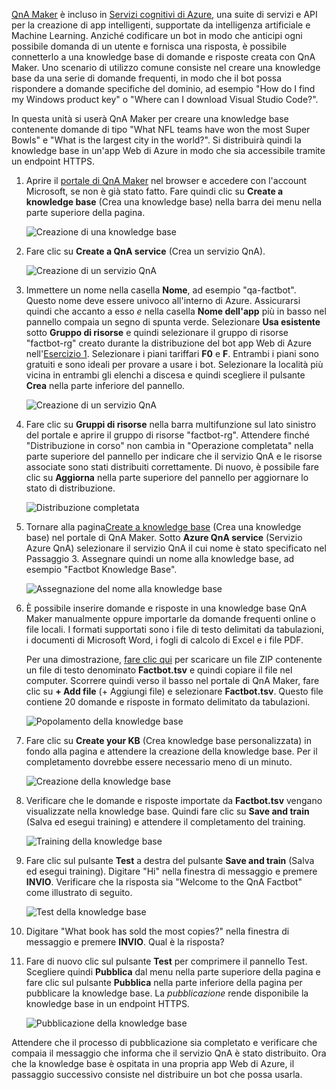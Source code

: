 
[QnA Maker](https://www.qnamaker.ai/) è incluso in [Servizi cognitivi di Azure](https://www.microsoft.com/cognitive-services/), una suite di servizi e API per la creazione di app intelligenti, supportate da intelligenza artificiale e Machine Learning. Anziché codificare un bot in modo che anticipi ogni possibile domanda di un utente e fornisca una risposta, è possibile connetterlo a una knowledge base di domande e risposte creata con QnA Maker. Uno scenario di utilizzo comune consiste nel creare una knowledge base da una serie di domande frequenti, in modo che il bot possa rispondere a domande specifiche del dominio, ad esempio "How do I find my Windows product key" o "Where can I download Visual Studio Code?".

In questa unità si userà QnA Maker per creare una knowledge base contenente domande di tipo "What NFL teams have won the most Super Bowls" e "What is the largest city in the world?". Si distribuirà quindi la knowledge base in un'app Web di Azure in modo che sia accessibile tramite un endpoint HTTPS.

1. Aprire il [portale di QnA Maker](https://www.qnamaker.ai/) nel browser e accedere con l'account Microsoft, se non è già stato fatto. Fare quindi clic su **Create a knowledge base** (Crea una knowledge base) nella barra dei menu nella parte superiore della pagina.

    ![Creazione di una knowledge base](../media-draft/3-qna-new-kb.png)

1. Fare clic su **Create a QnA service** (Crea un servizio QnA).

    ![Creazione di un servizio QnA](../media-draft/3-create-kb-1.png)

1. Immettere un nome nella casella **Nome**, ad esempio "qa-factbot". Questo nome deve essere univoco all'interno di Azure. Assicurarsi quindi che accanto a esso *e* nella casella **Nome dell'app** più in basso nel pannello compaia un segno di spunta verde. Selezionare **Usa esistente** sotto **Gruppo di risorse** e quindi selezionare il gruppo di risorse "factbot-rg" creato durante la distribuzione del bot app Web di Azure nell'[Esercizio 1](#Exercise1). Selezionare i piani tariffari **F0** e **F**. Entrambi i piani sono gratuiti e sono ideali per provare a usare i bot. Selezionare la località più vicina in entrambi gli elenchi a discesa e quindi scegliere il pulsante **Crea** nella parte inferiore del pannello.

    ![Creazione di un servizio QnA](../media-draft/3-new-qna-maker-service.png)

1. Fare clic su **Gruppi di risorse** nella barra multifunzione sul lato sinistro del portale e aprire il gruppo di risorse "factbot-rg". Attendere finché "Distribuzione in corso" non cambia in "Operazione completata" nella parte superiore del pannello per indicare che il servizio QnA e le risorse associate sono stati distribuiti correttamente. Di nuovo, è possibile fare clic su **Aggiorna** nella parte superiore del pannello per aggiornare lo stato di distribuzione.

    ![Distribuzione completata](../media-draft/3-resource-group-master-2.png)

1. Tornare alla pagina[Create a knowledge base](https://www.qnamaker.ai/Create) (Crea una knowledge base) nel portale di QnA Maker. Sotto **Azure QnA service** (Servizio Azure QnA) selezionare il servizio QnA il cui nome è stato specificato nel Passaggio 3. Assegnare quindi un nome alla knowledge base, ad esempio "Factbot Knowledge Base".

    ![Assegnazione del nome alla knowledge base](../media-draft/3-create-kb-2-3.png)

1. È possibile inserire domande e risposte in una knowledge base QnA Maker manualmente oppure importarle da domande frequenti online o file locali. I formati supportati sono i file di testo delimitati da tabulazioni, i documenti di Microsoft Word, i fogli di calcolo di Excel e i file PDF.

    Per una dimostrazione, [fare clic qui](https://topcs.blob.core.windows.net/public/bots-resources.zip) per scaricare un file ZIP contenente un file di testo denominato **Factbot.tsv** e quindi copiare il file nel computer. Scorrere quindi verso il basso nel portale di QnA Maker, fare clic su **+ Add file** (+ Aggiungi file) e selezionare **Factbot.tsv**. Questo file contiene 20 domande e risposte in formato delimitato da tabulazioni.

    ![Popolamento della knowledge base](../media-draft/3-create-kb-4.png)

1. Fare clic su **Create your KB** (Crea knowledge base personalizzata) in fondo alla pagina e attendere la creazione della knowledge base. Per il completamento dovrebbe essere necessario meno di un minuto.

    ![Creazione della knowledge base](../media-draft/3-create-kb-5.png)

1. Verificare che le domande e risposte importate da **Factbot.tsv** vengano visualizzate nella knowledge base. Quindi fare clic su **Save and train** (Salva ed esegui training) e attendere il completamento del training.

    ![Training della knowledge base](../media-draft/3-save-and-train.png)

1. Fare clic sul pulsante **Test** a destra del pulsante **Save and train** (Salva ed esegui training). Digitare "Hi" nella finestra di messaggio e premere **INVIO**. Verificare che la risposta sia "Welcome to the QnA Factbot" come illustrato di seguito.

    ![Test della knowledge base](../media-draft/3-test-kb.png)

1. Digitare "What book has sold the most copies?" nella finestra di messaggio e premere **INVIO**. Qual è la risposta?

1. Fare di nuovo clic sul pulsante **Test** per comprimere il pannello Test. Scegliere quindi **Pubblica** dal menu nella parte superiore della pagina e fare clic sul pulsante **Pubblica** nella parte inferiore della pagina per pubblicare la knowledge base. La *pubblicazione* rende disponibile la knowledge base in un endpoint HTTPS.

    ![Pubblicazione della knowledge base](../media-draft/3-publish-kb.png)

Attendere che il processo di pubblicazione sia completato e verificare che compaia il messaggio che informa che il servizio QnA è stato distribuito. Ora che la knowledge base è ospitata in una propria app Web di Azure, il passaggio successivo consiste nel distribuire un bot che possa usarla.